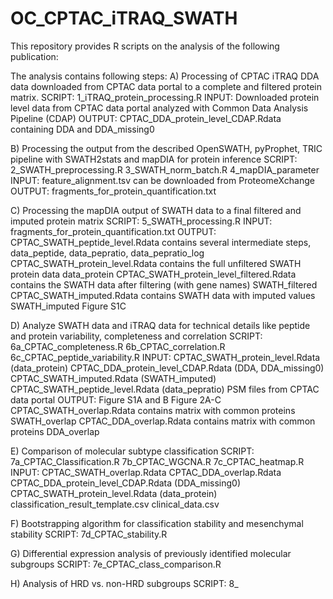 # OC_CPTAC_iTRAQ_SWATH
This repository provides R scripts on the analysis of the following publication: 


The analysis contains following steps: 
A) Processing of CPTAC iTRAQ DDA data downloaded from CPTAC data portal to a complete and filtered protein matrix.
    SCRIPT: 1_iTRAQ_protein_processing.R
    INPUT:  Downloaded protein level data from CPTAC data portal analyzed with Common Data Analysis Pipeline (CDAP)
    OUTPUT: CPTAC_DDA_protein_level_CDAP.Rdata containing DDA and DDA_missing0
    
B) Processing the output from the described OpenSWATH, pyProphet, TRIC pipeline with SWATH2stats and mapDIA for protein inference
    SCRIPT: 2_SWATH_preprocessing.R 3_SWATH_norm_batch.R 4_mapDIA_parameter
    INPUT:  feature_alignment.tsv can be downloaded from ProteomeXchange
    OUTPUT: fragments_for_protein_quantification.txt
    
C) Processing the mapDIA output of SWATH data to a final filtered and imputed protein matrix
    SCRIPT: 5_SWATH_processing.R
    INPUT:  fragments_for_protein_quantification.txt
    OUTPUT: CPTAC_SWATH_peptide_level.Rdata contains several intermediate steps, data_peptide, data_pepratio, data_pepratio_log
            CPTAC_SWATH_protein_level.Rdata contains the full unfiltered SWATH protein data data_protein
            CPTAC_SWATH_protein_level_filtered.Rdata contains the SWATH data after filtering (with gene names) SWATH_filtered
            CPTAC_SWATH_imputed.Rdata contains SWATH data with imputed values SWATH_imputed
            Figure S1C
            
D) Analyze SWATH data and iTRAQ data for technical details like peptide and protein variability, completeness and correlation
    SCRIPT: 6a_CPTAC_completeness.R 6b_CPTAC_correlation.R 6c_CPTAC_peptide_variability.R
    INPUT:  CPTAC_SWATH_protein_level.Rdata (data_protein)
            CPTAC_DDA_protein_level_CDAP.Rdata (DDA, DDA_missing0)
            CPTAC_SWATH_imputed.Rdata (SWATH_imputed)
            CPTAC_SWATH_peptide_level.Rdata (data_pepratio)
            PSM files from CPTAC data portal
    OUTPUT: Figure S1A and B
            Figure 2A-C
            CPTAC_SWATH_overlap.Rdata contains matrix with common proteins SWATH_overlap
            CPTAC_DDA_overlap.Rdata contains matrix with common proteins DDA_overlap
            
            
E) Comparison of molecular subtype classification
    SCRIPT: 7a_CPTAC_Classification.R 7b_CPTAC_WGCNA.R 7c_CPTAC_heatmap.R
    INPUT:  CPTAC_SWATH_overlap.Rdata
            CPTAC_DDA_overlap.Rdata
            CPTAC_DDA_protein_level_CDAP.Rdata (DDA_missing0)
            CPTAC_SWATH_protein_level.Rdata (data_protein)
            classification_result_template.csv
            clinical_data.csv
            
F) Bootstrapping algorithm for classification stability and mesenchymal stability
    SCRIPT: 7d_CPTAC_stability.R 

G) Differential expression analysis of previously identified molecular subgroups
    SCRIPT: 7e_CPTAC_class_comparison.R
    
H) Analysis of HRD vs. non-HRD subgroups
    SCRIPT: 8_
